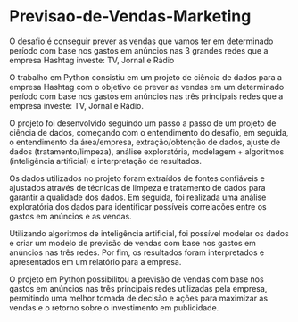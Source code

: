 # Previsao-de-Vendas-Marketing
O desafio é conseguir prever as vendas que vamos ter em determinado período com base nos gastos em anúncios nas 3 grandes redes que a empresa Hashtag investe: TV, Jornal e Rádio

O trabalho em Python consistiu em um projeto de ciência de dados para a empresa Hashtag com o objetivo de prever as vendas em um determinado período com base nos gastos em anúncios nas três principais redes que a empresa investe: TV, Jornal e Rádio.

O projeto foi desenvolvido seguindo um passo a passo de um projeto de ciência de dados, começando com o entendimento do desafio, em seguida, o entendimento da área/empresa, extração/obtenção de dados, ajuste de dados (tratamento/limpeza), análise exploratória, modelagem + algoritmos (inteligência artificial) e interpretação de resultados.

Os dados utilizados no projeto foram extraídos de fontes confiáveis e ajustados através de técnicas de limpeza e tratamento de dados para garantir a qualidade dos dados. Em seguida, foi realizada uma análise exploratória dos dados para identificar possíveis correlações entre os gastos em anúncios e as vendas.

Utilizando algoritmos de inteligência artificial, foi possível modelar os dados e criar um modelo de previsão de vendas com base nos gastos em anúncios nas três redes. Por fim, os resultados foram interpretados e apresentados em um relatório para a empresa.

O projeto em Python possibilitou a previsão de vendas com base nos gastos em anúncios nas três principais redes utilizadas pela empresa, permitindo uma melhor tomada de decisão e ações para maximizar as vendas e o retorno sobre o investimento em publicidade.
